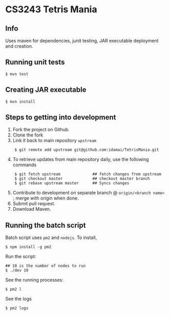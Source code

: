 CS3243 Tetris Mania
=====================================

## Info

Uses maven for dependencies, junit testing, JAR executable deployment and creation.


## Running unit tests

    $ mvn test


## Creating JAR executable

    $ mvn install
    

## Steps to getting into development

1. Fork the project on Github.
2. Clone the fork
3. Link it back to main repository `upstream`

```
    $ git remote add upstream git@github.com:idamai/TetrisMania.git
```
    
    
4. To retrieve updates from main repository daily, use the following commands


```
    $ git fetch upstream              ## fetch changes from upstream
    $ git checkout master             ## checkout master branch
    $ git rebase upstream master      ## Syncs changes
```
   
    
5. Contribute to development on separate branch @ `origin/<branch name>` ; merge with origin when done.
6. Submit pull request.
7. Download Maven.



## Running the batch script

Batch script uses `pm2` and `nodejs`.  To install,

    $ npm install -g pm2

Run the script:

    ## 10 is the number of nodes to run
    $ ./dev 10

See the running processes:

    $ pm2 l
    
See the logs

    $ pm2 logs
